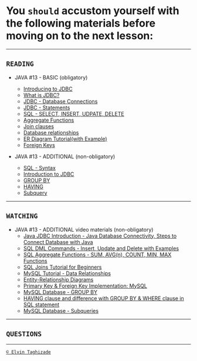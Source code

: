 # You `should` accustom yourself with the following materials before moving on to the next lesson:
---

## `READING`

- JAVA #13 - BASIC (obligatory)
    - [Introducing to JDBC](https://www.mysqltutorial.org/mysql-jdbc-tutorial/jdbc-overview/)
    - [What is JDBC?](https://www.tutorialspoint.com/jdbc/jdbc-quick-guide.htm)
    - [JDBC - Database Connections](https://www.tutorialspoint.com/jdbc/jdbc-db-connections.htm)
    - [JDBC - Statements](https://www.tutorialspoint.com/jdbc/jdbc-statements.htm)
    - [SQL - SELECT, INSERT, UDPATE, DELETE](https://www.pluralsight.com/guides/manipulating-data-using-insert-update-delete-sql-server)
    - [Aggregate Functions](https://www.mysqltutorial.org/mysql-aggregate-functions/)
    - [Join clauses](https://www.mysqltutorial.org/basic-mysql-tutorial-aspx/mysql-join/)
    - [Database relationships](https://code.tutsplus.com/articles/sql-for-beginners-part-3-database-relationships--net-8561)
    - [ER Diagram Tutorial(with Example)](https://www.guru99.com/er-diagram-tutorial-dbms.html)
    - [Foreign Keys](https://dev.mysql.com/doc/refman/8.0/en/example-foreign-keys.html)

- JAVA #13 - ADDITIONAL (non-obligatory)
    - [SQL - Syntax](https://www.tutorialspoint.com/sql/sql-syntax.htm)
    - [Introduction to JDBC](https://www.baeldung.com/java-jdbc)
    - [GROUP BY](https://www.mysqltutorial.org/basic-mysql-tutorial-aspx/mysql-group-by/)
    - [HAVING](https://www.mysqltutorial.org/basic-mysql-tutorial-aspx/mysql-having/)
    - [Subquery](https://www.mysqltutorial.org/basic-mysql-tutorial-aspx/mysql-subquery/)

 ---

## `WATCHING`

- JAVA #13 - ADDITIONAL video materials (non-obligatory)
    - [Java JDBC Introduction - Java Database Connectivity, Steps to Connect Database with Java](https://www.youtube.com/watch?v=lGNgS00nz_0)
    - [SQL DML Commands - Insert, Update and Delete with Examples](https://www.youtube.com/watch?v=XiKB5FHXsqw)
    - [SQL Aggregate Functions - SUM, AVG(n), COUNT, MIN, MAX Functions](https://www.youtube.com/watch?v=gGErRBYDzCs)
    - [SQL Joins Tutorial for Beginners](https://www.youtube.com/watch?v=2HVMiPPuPIM)
    - [MySQL Tutorial - Data Relationships](https://www.youtube.com/watch?v=RXOj0D80kRg)
    - [Entity-Relationship Diagrams](https://www.youtube.com/watch?v=c0_9Y8QAstg)
    - [Primary Key & Foreign Key Implementation: MySQL](https://www.youtube.com/watch?v=eTK9TLciRpU)
    - [MySQL Database - GROUP BY](https://www.youtube.com/watch?v=_uyyc5fc3J8)
    - [HAVING clause and difference with GROUP BY & WHERE clause in SQL statement](https://www.youtube.com/watch?v=8pD3xh3MlNg)
    - [MySQL Database - Subqueries](https://www.youtube.com/watch?v=I4wk67fkZNw)

---

## `QUESTIONS`

---

[`© Elvin Taghizade`](elvintaghiyev184@gmail.com)